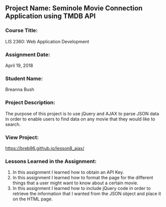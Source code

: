 ## Project Name:  Seminole Movie Connection Application using TMDB API

### Course Title:
LIS 2360:  Web Application Development

### Assignment Date:  
April 19, 2018

### Student Name:  
Breanna Bush

### Project Description:
The purpose of this project is to use jQuery and AJAX to parse JSON data in order to enable users to find data on any movie that they would like to search.

### View Project:
https://breb96.github.io/lesson8_ajax/

### Lessons Learned in the Assignment:
1. In this assignment I learned how to obtain an API Key.
2. In this assignment I learned how to format the page for the different things that a user might want to know about a certain movie.
3. In this assignment I learned how to include jQuery code in order to retrieve the information that I wanted from the JSON object and place it on the HTML page.
